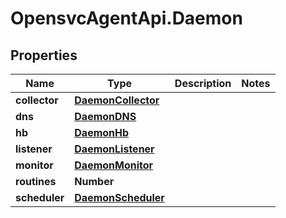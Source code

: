 # OpensvcAgentApi.Daemon

## Properties

Name | Type | Description | Notes
------------ | ------------- | ------------- | -------------
**collector** | [**DaemonCollector**](DaemonCollector.md) |  | 
**dns** | [**DaemonDNS**](DaemonDNS.md) |  | 
**hb** | [**DaemonHb**](DaemonHb.md) |  | 
**listener** | [**DaemonListener**](DaemonListener.md) |  | 
**monitor** | [**DaemonMonitor**](DaemonMonitor.md) |  | 
**routines** | **Number** |  | 
**scheduler** | [**DaemonScheduler**](DaemonScheduler.md) |  | 


